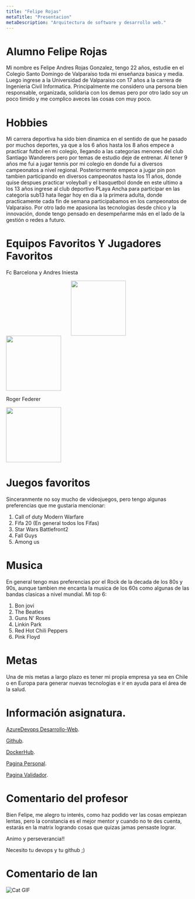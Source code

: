 ```yaml
---
title: "Felipe Rojas"
metaTitle: "Presentacion"
metaDescription: "Arquitectura de software y desarrollo web."
---
```


# Alumno Felipe Rojas

Mi nombre es Felipe Andres Rojas Gonzalez, tengo 22 años, estudie en el Colegio Santo Domingo de Valparaíso toda mi enseñanza basica y media. Luego ingrese a la Universidad de Valparaiso con 17 años a la carrera de Ingenieria Civil Informatica. Principalmente me considero una persona bien responsable, organizada, solidaria con los demas pero por otro lado soy un poco timido y me complico aveces las cosas con muy poco.

# Hobbies

Mi carrera deportiva ha sido bien dinamica en el sentido de que he pasado por muchos deportes, ya que a los 6 años hasta los 8 años empece a practicar futbol en mi colegio, llegando a las categorias menores del club Santiago Wanderers pero por temas de estudio deje de entrenar. Al tener 9 años me fui a jugar tennis por mi colegio en donde fui a diversos campeonatos a nivel regional. Posteriormente empece a jugar pin pon tambien participando en diversos campeonatos hasta los 11 años, donde quise despues practicar voleyball y el basquetbol donde en este ultimo a los 13 años ingrese al club deportivo PLaya Ancha para participar en las categoria sub13 hata llegar hoy en dia a la primera adulta, donde practicamente cada fin de semana participabamos en los campeonatos de Valparaiso. Por otro lado me apasiona las tecnologias desde chico y la innovación, donde tengo pensado en desempeñarme más en el lado de la gestión o redes a futuro.


# Equipos Favoritos Y Jugadores Favoritos

Fc Barcelona y Andres Iniesta
<center>
   <img src="https://www.google.com/search?q=fc+barcelona&rlz=1C1CHZN_esCL925CL925&sxsrf=ALeKk01rArDyYNuVmuWj49nXLrR9f4InkA:1605211333278&source=lnms&tbm=isch&sa=X&ved=2ahUKEwj3sbya5v3sAhX2IrkGHTWZBRAQ_AUoAXoECCoQAw&biw=1366&bih=657#imgrc=_OICV_cwIPEodM" width="150" />
   </center>

<img src="https://www.google.cl/search?q=Andres+Iniesta&tbm=isch&ved=2ahUKEwjRgOm05P3sAhXYALkGHQynC0oQ2-cCegQIABAA&oq=Andres+Iniesta&gs_lcp=CgNpbWcQAzICCAAyAggAMgIIADICCAAyAggAMgIIADICCAAyAggAMgIIADICCAA6BAgjECc6BwgjEOoCECc6BAgAEEM6BQgAELEDUKLjBFjfiAVg34kFaAFwAHgBgAFKiAGlC5IBAjI1mAEAoAEBqgELZ3dzLXdpei1pbWewAQrAAQE&sclient=img&ei=45KtX5GDKNiB5OUPjM6u0AQ&bih=657&biw=1366#imgrc=0A4f_gOPmEVVOM" width="150" />

Roger Federer


<img src="https://www.google.cl/search?q=roger+federer&tbm=isch&ved=2ahUKEwi7tqrd5P3sAhU4BLkGHe7iBwcQ2-cCegQIABAA&oq=roger+fede&gs_lcp=CgNpbWcQARgAMgIIADICCAAyAggAMgIIADICCAAyAggAMgIIADICCAAyAggAMgIIADoHCCMQ6gIQJzoECCMQJzoECAAQQ1C4yQZYxtUGYNfgBmgBcAB4AIABQYgBiwSSAQIxMJgBAKABAaoBC2d3cy13aXotaW1nsAEKwAEB&sclient=img&ei=OJOtX7u6JbiI5OUP7sWfOA&bih=657&biw=1366#imgrc=-hbIq8hflw5s7M" width="150" />



# Juegos favoritos
Sinceranmente no soy mucho de videojuegos, pero tengo algunas preferencias que me gustaria mencionar:

1. Call of duty Modern Warfare
2. Fifa 20 (En general todos los Fifas)
3. Star Wars Battlefront2
4. Fall Guys
5. Among us

# Musica

En general tengo mas preferencias por el Rock de la decada de los 80s y 90s, aunque tambien me encanta la musica de los 60s como algunas de las bandas clasicas a nivel mundial. Mi top 6:

1. Bon jovi
2. The Beatles
3. Guns N' Roses
4. Linkin Park
5. Red Hot Chili Peppers
6. Pink Floyd



# Metas

Una de mis metas a largo plazo es tener mi propia empresa ya sea en Chile o en Europa para generar nuevas tecnologias e ir en ayuda para el área de la salud.

# Información asignatura.

[AzureDevops Desarrollo-Web](https://dev.azure.com/FELIPEROJASG0483).

[Github](https://github.com/FelipeRojas1998/wiki-uv).

[DockerHub](https://hub.docker.com/repository/docker/feliperojas1998/curso1_validador_docker).

[Pagina Personal](https://feliperojas.me/).

[Pagina Validador](https://validador.feliperojas.me/).




# Comentario del profesor
Bien Felipe, me alegro tu interés, como haz podido ver las cosas empiezan lentas, pero la constancia es el mejor mentor y cuando no te des cuenta, estarás en la matrix logrando cosas que quizas jamas pensaste lograr.

Animo y perseverancia!!

Necesito tu devops y tu github ;)

# Comentario de Ian

![Cat GIF](https://media1.tenor.com/images/74c41c98783554836885431c5f3e2826/tenor.gif?itemid=7396707 "Mi reacción")

